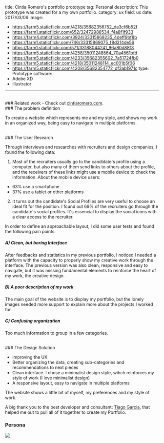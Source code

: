 title: Cintia Romero's portfolio prototype
tag: Personal
description: This prototype was created for a my own portfolio.
category: ux
field: ux
date: 2017/03/06
image: 
- https://farm5.staticflickr.com/4218/35682356752_da3cf6b52f
- https://farm1.staticflickr.com/652/32472988534_f4a8f1f933
- https://farm4.staticflickr.com/3924/33315868235_4deff9bf8b
- https://farm1.staticflickr.com/746/33315869075_f8d314de56
- https://farm1.staticflickr.com/571/33188044241_86a80d88f3
- https://farm5.staticflickr.com/4258/35011248564_70a4561bfd
- https://farm5.staticflickr.com/4233/35682355602_7a51724fb0
- https://farm5.staticflickr.com/4218/35011248114_ec001b5f06
- https://farm5.staticflickr.com/4208/35682354772_df3ab1971c
type: Prototype
software:
- Adobe XD
- Illustrator
---
<br/>
### Related work
- Check out <a href="http://cintiaromero.com" target="_blank">cintiaromero.com</a>.

<br/>
### The problem definition 

To create a website which represents me and my style, and shows my work in an organized way, being easy to navigate in multiple platforms.  

<br/>
### The User Research

Through interviews and researches with recruiters and design companies, I found the following data: 

1. Most of the recruiters usually go to the candidate's profile using a computer, but also many of them send links to others about the profile, and the receivers of these links might use a mobile device to check the information. About the mobile device users:
  - 63% use a smartphone
  - 37% use a tablet or other platforms
2. It turns out the candidate's Social Profiles are very useful to choose an ideal fit for the position. I found out 69% of the recruiters go through the candidate's social profiles. It's essencial to display the social icons with a clear access to the recruiter.

In order to define an approachable layout, I did some user tests and found the following pain points: 

##### A) Clean, but boring Interface 

After feedbacks and statistics in my previous portfolio, I noticed I needed a platform with the capacity to properly show my creative work through the interface. The previous version was also clean, responsive and easy to navigate, but it was missing fundamental elements to reinforce the heart of my work, the creative design.  

##### B) A poor description of my work  

The main goal of the website is to display my portfolio, but the lonely images needed more support to explain more about the projects I worked for.  

##### C) Confusing organization  

Too much information to group in a few categories.  

<br/>
### The Design Solution

- Improving the UX 
- Better organizing the data, creating sub-categories and recommendations to next pieces
- Clean interface. I chose a minimalist design style, wihch reinforces my style of work (I love minimalist design)
- A responsive layout, easy to navigate in multiple platforms

The website shows a little bit of myself, my preferences and my style of work.  

A big thank you to the best developer and consultant: [Tiago Garcia](http://tiagorg.com), that helped me out to pull all of it together to create my Portfolio.

<div class="hide-for-small-only">
    <h3>Persona</h3>
    <img src="https://farm5.staticflickr.com/4241/35011247814_f16c5e095d_h.jpg" />
</div>